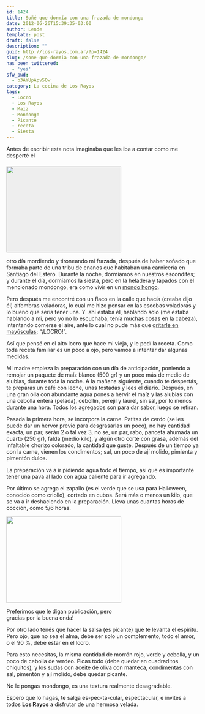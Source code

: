 ```yaml
---
id: 1424
title: Soñé que dormía con una frazada de mondongo
date: 2012-06-26T15:39:35-03:00
author: Lende
template: post
draft: false
description: ""
guid: http://los-rayos.com.ar/?p=1424
slug: /sone-que-dormia-con-una-frazada-de-mondongo/
has_been_twittered:
  - 'yes'
sfw_pwd:
  - b3AYUpApv50w
category: La cocina de Los Rayos
tags:
  - Locro
  - Los Rayos
  - Maíz
  - Mondongo
  - Picante
  - receta
  - Siesta
---
```

Antes de escribir esta nota imaginaba que les iba a contar como me desperté el

<img class="alignright size-medium wp-image-1425" style="border-color: #bbbbbb; margin-top: 0.4em; background-color: #eeeeee;" title="Mondongo-Estomago-Mw" src="https://los-rayos.com/wp-content/uploads/2012/06/Mondongo-Estomago-Mw-300x225.jpg" alt="" width="300" height="225" srcset="https://los-rayos.com/wp-content/uploads/2012/06/Mondongo-Estomago-Mw-300x225.jpg 300w, https://los-rayos.com/wp-content/uploads/2012/06/Mondongo-Estomago-Mw-400x300.jpg 400w, https://los-rayos.com/wp-content/uploads/2012/06/Mondongo-Estomago-Mw.jpg 1000w" sizes="(max-width: 300px) 100vw, 300px" /> 

otro día mordiendo y tironeando mi frazada, después de haber soñado que formaba parte de una tribu de enanos que habitaban una carnicería en Santiago del Estero. Durante la noche, dormíamos en nuestros escondites; y durante el día, dormíamos la siesta, pero en la heladera y tapados con el mencionado mondongo, era como vivir en un <a href="http://www.goear.com/listen/f85250f/killer-surubi-mondo-hongo" target="_blank">mondo hongo</a>.

Pero después me encontré con un flaco en la calle que hacía (creaba dijo él) alfombras voladoras, lo cual me hizo pensar en las escobas voladoras y lo bueno que sería tener una. Y  ahí estaba él, hablando solo (me estaba hablando a mi, pero yo no lo escuchaba, tenía muchas cosas en la cabeza), intentando comerse el aire, ante lo cual no pude más que <a href="http://los-rayos.com/los-que-escriben-en-mayuscula/" target="_blank">gritarle en mayúsculas</a>: “¡LOCRO!”.

Así que pensé en el alto locro que hace mi vieja, y le pedí la receta. Como toda receta familiar es un poco a ojo, pero vamos a intentar dar algunas medidas.

Mi madre empieza la preparación con un día de anticipación, poniendo a remojar un paquete de maíz blanco (500 gr) y un poco más de medio de alubias, durante toda la noche. A la mañana siguiente, cuando te despertás, te preparas un café con leche, unas tostadas y lees el diario. Después, en una gran olla con abundante agua pones a hervir el maíz y las alubias con una cebolla entera (pelada), cebollín, perejil y laurel, sin sal, por lo menos durante una hora. Todos los agregados son para dar sabor, luego se retiran.

Pasada la primera hora, se incorpora la carne. Patitas de cerdo (se les puede dar un hervor previo para desgrasarlas un poco), no hay cantidad exacta, un par, serán 2 o tal vez 3, no se, un par, rabo, panceta ahumada un cuarto (250 gr), falda (medio kilo), y algún otro corte con grasa, además del infaltable chorizo colorado, la cantidad que guste. Después de un tiempo ya con la carne, vienen los condimentos; sal, un poco de ají molido, pimienta y pimentón dulce.

La preparación va a ir pidiendo agua todo el tiempo, así que es importante tener una pava al lado con agua caliente para ir agregando.

Por último se agrega el zapallo (es el verde que se usa para Halloween, conocido como criollo), cortado en cubos. Será más o menos un kilo, que se va a ir deshaciendo en la preparación. Lleva unas cuantas horas de cocción, como 5/6 horas.

<div id="attachment_1426" style="width: 310px" class="wp-caption alignleft">
  <a href="http://los-rayos.com/wp-content/uploads/2012/06/1DB26F439.jpg"><img aria-describedby="caption-attachment-1426" class="size-medium wp-image-1426" title="1DB26F439" src="https://los-rayos.com/wp-content/uploads/2012/06/1DB26F439-300x225.jpg" alt="" width="300" height="225" srcset="https://los-rayos.com/wp-content/uploads/2012/06/1DB26F439-300x225.jpg 300w, https://los-rayos.com/wp-content/uploads/2012/06/1DB26F439-400x300.jpg 400w, https://los-rayos.com/wp-content/uploads/2012/06/1DB26F439.jpg 452w" sizes="(max-width: 300px) 100vw, 300px" /></a>
  
  <p id="caption-attachment-1426" class="wp-caption-text">
    Preferimos que le digan publicación, pero gracias por la buena onda!
  </p>
</div>

Por otro lado tenés que hacer la salsa (es picante) que te levanta el espíritu. Pero ojo, que no sea el alma, debe ser solo un complemento, todo el amor, o el 90 %, debe estar en el locro.

Para esto necesitas, la misma cantidad de morrón rojo, verde y cebolla, y un poco de cebolla de verdeo. Picas todo (debe quedar en cuadraditos chiquitos), y los sudas con aceite de oliva con manteca, condimentas con sal, pimentón y ají molido, debe quedar picante.

No le pongas mondongo, es una textura realmente desagradable.

Espero que lo hagas, te salga es-pec-ta-cular, espectacular, e invites a todos **Los Rayos** a disfrutar de una hermosa velada.